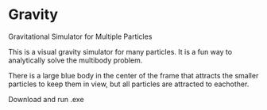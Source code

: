 # Gravity
Gravitational Simulator for Multiple Particles

This is a visual gravity simulator for many particles. It is a fun way to analytically
solve the multibody problem.

There is a large blue body in the center of the frame that attracts the
smaller particles to keep them in view, but all particles are attracted to eachother.

Download and run .exe
